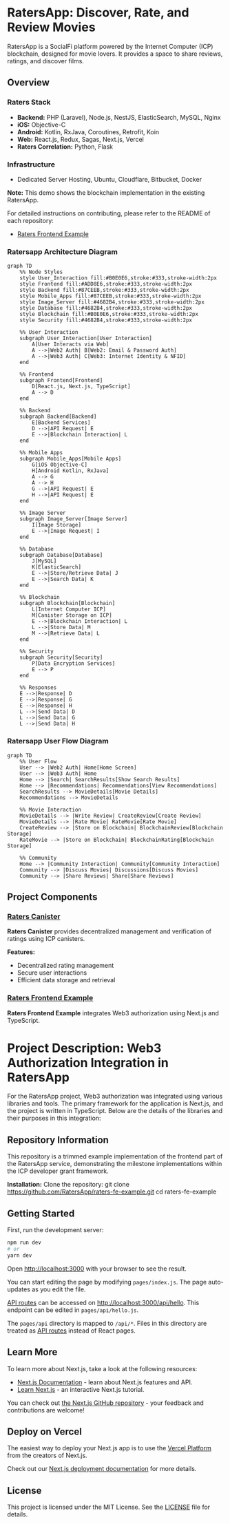 # RatersApp: Discover, Rate, and Review Movies

RatersApp is a SocialFi platform powered by the Internet Computer (ICP) blockchain, designed for movie lovers. It provides a space to share reviews, ratings, and discover films.

## Overview

### Raters Stack
- **Backend:** PHP (Laravel), Node.js, NestJS, ElasticSearch, MySQL, Nginx
- **iOS:** Objective-C
- **Android:** Kotlin, RxJava, Coroutines, Retrofit, Koin
- **Web:** React.js, Redux, Sagas, Next.js, Vercel
- **Raters Correlation:** Python, Flask

### Infrastructure
- Dedicated Server Hosting, Ubuntu, Cloudflare, Bitbucket, Docker

**Note:** This demo shows the blockchain implementation in the existing RatersApp.

For detailed instructions on contributing, please refer to the README of each repository:

- [Raters Frontend Example](https://github.com/RatersApp/raters-fe-example/blob/main/README.md)

### Ratersapp Architecture Diagram

```mermaid
graph TD
    %% Node Styles
    style User_Interaction fill:#B0E0E6,stroke:#333,stroke-width:2px
    style Frontend fill:#ADD8E6,stroke:#333,stroke-width:2px
    style Backend fill:#87CEEB,stroke:#333,stroke-width:2px
    style Mobile_Apps fill:#87CEEB,stroke:#333,stroke-width:2px
    style Image_Server fill:#4682B4,stroke:#333,stroke-width:2px
    style Database fill:#4682B4,stroke:#333,stroke-width:2px
    style Blockchain fill:#B0E0E6,stroke:#333,stroke-width:2px
    style Security fill:#4682B4,stroke:#333,stroke-width:2px

    %% User Interaction
    subgraph User_Interaction[User Interaction]
        A[User Interacts via Web]
        A -->|Web2 Auth| B[Web2: Email & Password Auth]
        A -->|Web3 Auth| C[Web3: Internet Identity & NFID]
    end

    %% Frontend
    subgraph Frontend[Frontend]
        D[React.js, Next.js, TypeScript]
        A --> D
    end

    %% Backend
    subgraph Backend[Backend]
        E[Backend Services]
        D -->|API Request| E
        E -->|Blockchain Interaction| L
    end

    %% Mobile Apps
    subgraph Mobile_Apps[Mobile Apps]
        G[iOS Objective-C]
        H[Android Kotlin, RxJava]
        A --> G
        A --> H
        G -->|API Request| E
        H -->|API Request| E
    end

    %% Image Server
    subgraph Image_Server[Image Server]
        I[Image Storage]
        E -->|Image Request| I
    end

    %% Database
    subgraph Database[Database]
        J[MySQL]
        K[ElasticSearch]
        E -->|Store/Retrieve Data| J
        E -->|Search Data| K
    end

    %% Blockchain
    subgraph Blockchain[Blockchain]
        L[Internet Computer ICP]
        M[Canister Storage on ICP]
        E -->|Blockchain Interaction| L
        L -->|Store Data| M
        M -->|Retrieve Data| L
    end

    %% Security
    subgraph Security[Security]
        P[Data Encryption Services]
        E --> P
    end

    %% Responses
    E -->|Response| D
    E -->|Response| G
    E -->|Response| H
    L -->|Send Data| D
    L -->|Send Data| G
    L -->|Send Data| H

```


### Ratersapp User Flow Diagram
```mermaid
graph TD
    %% User Flow
    User --> |Web2 Auth| Home[Home Screen]
    User --> |Web3 Auth| Home
    Home --> |Search| SearchResults[Show Search Results]
    Home --> |Recommendations| Recommendations[View Recommendations]
    SearchResults --> MovieDetails[Movie Details]
    Recommendations --> MovieDetails

    %% Movie Interaction
    MovieDetails --> |Write Review| CreateReview[Create Review]
    MovieDetails --> |Rate Movie| RateMovie[Rate Movie]
    CreateReview --> |Store on Blockchain| BlockchainReview[Blockchain Storage]
    RateMovie --> |Store on Blockchain| BlockchainRating[Blockchain Storage]

    %% Community
    Home --> |Community Interaction| Community[Community Interaction]
    Community --> |Discuss Movies| Discussions[Discuss Movies]
    Community --> |Share Reviews| Share[Share Reviews]
```

## Project Components

### [Raters Canister](https://github.com/RatersApp/canister)
**Raters Canister** provides decentralized management and verification of ratings using ICP canisters.

**Features:**
- Decentralized rating management
- Secure user interactions
- Efficient data storage and retrieval

### [Raters Frontend Example](https://github.com/RatersApp/raters-fe-example)
**Raters Frontend Example** integrates Web3 authorization using Next.js and TypeScript.

# Project Description: Web3 Authorization Integration in RatersApp

For the RatersApp project, Web3 authorization was integrated using various libraries and tools. The primary framework for the application is Next.js, and the project is written in TypeScript. Below are the details of the libraries and their purposes in this integration:

## Repository Information
This repository is a trimmed example implementation of the frontend part of the RatersApp service, demonstrating the milestone implementations within the ICP developer grant framework.


**Installation:**
Clone the repository:
   git clone https://github.com/RatersApp/raters-fe-example.git
   cd raters-fe-example

## Getting Started

First, run the development server:

```bash
npm run dev
# or
yarn dev
```

Open [http://localhost:3000](http://localhost:3000) with your browser to see the result.

You can start editing the page by modifying `pages/index.js`. The page auto-updates as you edit the file.

[API routes](https://nextjs.org/docs/api-routes/introduction) can be accessed on [http://localhost:3000/api/hello](http://localhost:3000/api/hello). This endpoint can be edited in `pages/api/hello.js`.

The `pages/api` directory is mapped to `/api/*`. Files in this directory are treated as [API routes](https://nextjs.org/docs/api-routes/introduction) instead of React pages.

## Learn More

To learn more about Next.js, take a look at the following resources:

- [Next.js Documentation](https://nextjs.org/docs) - learn about Next.js features and API.
- [Learn Next.js](https://nextjs.org/learn) - an interactive Next.js tutorial.

You can check out [the Next.js GitHub repository](https://github.com/vercel/next.js/) - your feedback and contributions are welcome!

## Deploy on Vercel

The easiest way to deploy your Next.js app is to use the [Vercel Platform](https://vercel.com/new?utm_medium=default-template&filter=next.js&utm_source=create-next-app&utm_campaign=create-next-app-readme) from the creators of Next.js.

Check out our [Next.js deployment documentation](https://nextjs.org/docs/deployment) for more details.
 
## License
This project is licensed under the MIT License. See the [LICENSE](https://opensource.org/licenses/MIT) file for details.
